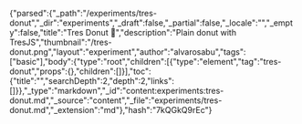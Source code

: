 {"parsed":{"_path":"/experiments/tres-donut","_dir":"experiments","_draft":false,"_partial":false,"_locale":"","_empty":false,"title":"Tres Donut 🍩","description":"Plain donut with TresJS","thumbnail":"/tres-donut.png","layout":"experiment","author":"alvarosabu","tags":["basic"],"body":{"type":"root","children":[{"type":"element","tag":"tres-donut","props":{},"children":[]}],"toc":{"title":"","searchDepth":2,"depth":2,"links":[]}},"_type":"markdown","_id":"content:experiments:tres-donut.md","_source":"content","_file":"experiments/tres-donut.md","_extension":"md"},"hash":"7kQGkQ9rEc"}